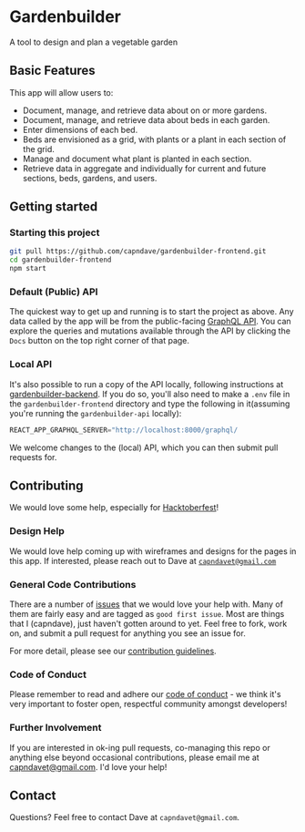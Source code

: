 # Gardenbuilder

A tool to design and plan a vegetable garden

## Basic Features

This app will allow users to:

- Document, manage, and retrieve data about on or more gardens.
- Document, manage, and retrieve data about beds in each garden.
- Enter dimensions of each bed.
- Beds are envisioned as a grid, with plants or a plant in each section of the grid.
- Manage and document what plant is planted in each section.
- Retrieve data in aggregate and individually for current and future sections, beds, gardens, and users.

## Getting started

### Starting this project

```bash
git pull https://github.com/capndave/gardenbuilder-frontend.git
cd gardenbuilder-frontend
npm start
```

### Default (Public) API

The quickest way to get up and running is to start the project as above. Any data called by the app will be from the public-facing [GraphQL API](https://gardenbuilder-backend.uc.r.appspot.com/graphql/). You can explore the queries and mutations available through the API by clicking the `Docs` button on the top right corner of that page.

### Local API

It's also possible to run a copy of the API locally, following instructions at [gardenbuilder-backend](https://github.com/capndave/gardenbuilder-backend). If you do so, you'll also need to make a `.env` file in the `gardenbuilder-frontend` directory and type the following in it(assuming you're running the `gardenbuilder-api` locally):

```javascript
REACT_APP_GRAPHQL_SERVER="http://localhost:8000/graphql/
```

We welcome changes to the (local) API, which you can then submit pull requests for.

## Contributing

We would love some help, especially for [Hacktoberfest](https://hacktoberfest.digitalocean.com/)!

### Design Help

We would love help coming up with wireframes and designs for the pages in this app. If interested, please reach out to Dave at [`capndavet@gmail.com`](mailto:capndavet@gmail.com)

### General Code Contributions

There are a number of [issues](https://github.com/capndave/gardenbuilder-frontend/issues) that we would love your help with. Many of them are fairly easy and are tagged as `good first issue`. Most are things that I (capndave), just haven't gotten around to yet. Feel free to fork, work on, and submit a pull request for anything you see an issue for.

For more detail, please see our [contribution guidelines](https://github.com/capndave/gardenbuilder-frontend/blob/master/CONTRIBUTING.md).

### Code of Conduct

Please remember to read and adhere our [code of conduct](https://github.com/capndave/gardenbuilder-frontend/blob/master/CODE_OF_CONDUCT.md) - we think it's very important to foster open, respectful community amongst developers!

### Further Involvement

If you are interested in ok-ing pull requests, co-managing this repo or anything else beyond occasional contributions, please email me at capndavet@gmail.com. I'd love your help!

## Contact

Questions? Feel free to contact Dave at `capndavet@gmail.com`.

